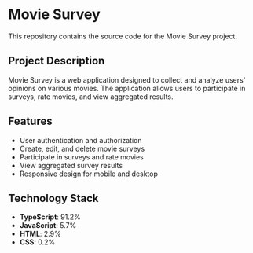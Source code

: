 # Movie Survey

This repository contains the source code for the Movie Survey project.

## Project Description

Movie Survey is a web application designed to collect and analyze users' opinions on various movies. The application allows users to participate in surveys, rate movies, and view aggregated results.

## Features

- User authentication and authorization
- Create, edit, and delete movie surveys
- Participate in surveys and rate movies
- View aggregated survey results
- Responsive design for mobile and desktop

## Technology Stack

- **TypeScript**: 91.2%
- **JavaScript**: 5.7%
- **HTML**: 2.9%
- **CSS**: 0.2%
